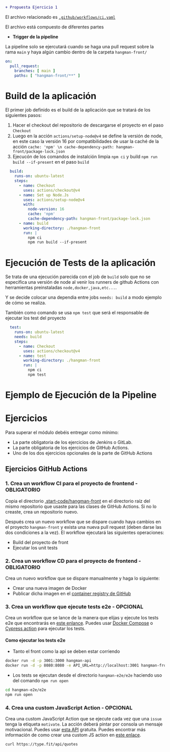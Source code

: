 ```diff
+ Propuesta Ejercicio 1
```
El archivo relacionado es [`.github/workflows/ci.yaml`](https://github.com/gutiz24/github-Actions-Laboratorio/blob/main/.github/workflows/ci.yaml)

El archivo está compuesto de diferentes partes

* **Trigger de la pipeline**

La pipeline solo se ejercutará cuando se haga una pull request sobre la rama `main` y haya algún cambio dentro de la carpeta `hangman-front/`
```yaml
on:
  pull_request:
    branches: [ main ]
    paths: [ "hangman-front/**" ]
```

# Build de la aplicación

El primer job definido es el build de la aplicación que se tratará de los siguientes pasos:

1. Hacer el checkout del repositorio de descargarse el proyecto en el paso `Checkout`
2. Luego en la acción `actions/setup-node@v4` se define la versión de node, en este caso la versión 16 por compatibilidades de usar la caché de la acción `cache: 'npm' \n cache-dependency-path: hangman-front/package-lock.json`
3. Ejecucón de los comandos de instalción limpia `npm ci` y build `npm run build --if-present` en el paso `build`
```yaml
  build:
    runs-on: ubuntu-latest
    steps:
      - name: Checkout
        uses: actions/checkout@v4
      - name: Set up Node.Js
        uses: actions/setup-node@v4
        with:
          node-version: 16
          cache: 'npm'
          cache-dependency-path: hangman-front/package-lock.json
      - name: build
        working-directory: ./hangman-front
        run: |
          npm ci
          npm run build --if-present
```
# Ejecución de Tests de la aplicación

Se trata de una ejecución parecida con el job de `build` solo que no se especifica una versión de node al venir los runners de github Actions con herramientas preinstaladas `node,docker,java,etc...`. 

Y se decide colocar una dependia entre jobs `needs: build` a modo ejemplo de cómo se realiza.

También como comando se usa `npm test` que será el responsable de ejecutar los test del proyecto
```yaml
  test:
    runs-on: ubuntu-latest
    needs: build
    steps:
      - name: Checkout
        uses: actions/checkout@v4
      - name: test
        working-directory: ./hangman-front
        run: |
          npm ci
          npm test
```
# Ejemplo de Ejecución de la Pipeline



# Ejercicios

Para superar el módulo debéis entregar como mínimo:

* La parte obligatoria de los ejercicios de Jenkins o GitLab.
* La parte obligatoria de los ejercicios de GitHub Actions.
* Uno de los dos ejercicios opcionales de la parte de GitHub Actions

## Ejercicios GitHub Actions

### 1. Crea un workflow CI para el proyecto de frontend - OBLIGATORIO

Copia el directorio [.start-code/hangman-front](../03-github-actions/.start-code/hangman-front) en el directorio raíz del mismo repositorio que usaste para las clases de GitHub Actions. Si no lo creaste, crea un repositorio nuevo.

Después crea un nuevo workflow que se dispare cuando haya cambios en el proyecto `hangman-front` y exista una nueva pull request (deben darse las dos condiciones a la vez). El workflow ejecutará las siguientes operaciones:

* Build del proyecto de front
* Ejecutar los unit tests

### 2. Crea un workflow CD para el proyecto de frontend - OBLIGATORIO

Crea un nuevo workflow que se dispare manualmente y haga lo siguiente:

* Crear una nueva imagen de Docker
* Publicar dicha imagen en el [container registry de GitHub](https://docs.github.com/en/packages/working-with-a-github-packages-registry/working-with-the-container-registry)

### 3. Crea un workflow que ejecute tests e2e - OPCIONAL

Crea un workflow que se lance de la manera que elijas y ejecute los tests e2e que encontrarás en [este enlance](../03-github-actions/.start-code/hangman-e2e/e2e/). Puedes usar [Docker Compose](https://docs.docker.com/compose/gettingstarted/) o [Cypress action](https://github.com/cypress-io/github-action) para ejecutar los tests.

#### Como ejecutar los tests e2e

* Tanto el front como la api se deben estar corriendo

```bash
docker run -d -p 3001:3000 hangman-api
docker run -d -p 8080:8080 -e API_URL=http://localhost:3001 hangman-front
```

* Los tests se ejecutan desde el directorio `hangman-e2e/e2e` haciendo uso del comando `npm run open`

```bash
cd hangman-e2e/e2e
npm run open
```

### 4. Crea una custom JavaScript Action - OPCIONAL

Crea una custom JavaScript Action que se ejecute cada vez que una `issue` tenga la etiqueta `motivate`. La acción deberá pintar por consola un mensaje motivacional. Puedes usar [esta API](https://type.fit) gratuita. Puedes encontrar más información de como crear una custom JS action en [este enlace](https://docs.github.com/es/actions/creating-actions/creating-a-javascript-action).

```bash
curl https://type.fit/api/quotes
```
